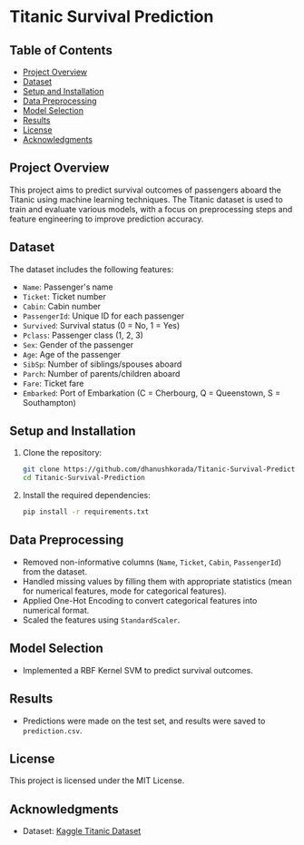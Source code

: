 # Titanic Survival Prediction

## Table of Contents

- [Project Overview](#Project-Overview)
- [Dataset](#Dataset)
- [Setup and Installation](#setup-and-Installation)
- [Data Preprocessing](#Data-Preprocessing)
- [Model Selection](#model-selection)
- [Results](#results)
- [License](#license)
- [Acknowledgments](#Acknowledgments)

## Project Overview
This project aims to predict survival outcomes of passengers aboard the Titanic using machine learning techniques. The Titanic dataset is used to train and evaluate various models, with a focus on preprocessing steps and feature engineering to improve prediction accuracy.

## Dataset
The dataset includes the following features:
- `Name`: Passenger's name
- `Ticket`: Ticket number
- `Cabin`: Cabin number
- `PassengerId`: Unique ID for each passenger
- `Survived`: Survival status (0 = No, 1 = Yes)
- `Pclass`: Passenger class (1, 2, 3)
- `Sex`: Gender of the passenger
- `Age`: Age of the passenger
- `SibSp`: Number of siblings/spouses aboard
- `Parch`: Number of parents/children aboard
- `Fare`: Ticket fare
- `Embarked`: Port of Embarkation (C = Cherbourg, Q = Queenstown, S = Southampton)

## Setup and Installation
1. Clone the repository:
    ```bash
    git clone https://github.com/dhanushkorada/Titanic-Survival-Prediction.git
    cd Titanic-Survival-Prediction
    ```
2. Install the required dependencies:
    ```bash
    pip install -r requirements.txt
    ```

## Data Preprocessing
- Removed non-informative columns (`Name`, `Ticket`, `Cabin`, `PassengerId`) from the dataset.
- Handled missing values by filling them with appropriate statistics (mean for numerical features, mode for categorical features).
- Applied One-Hot Encoding to convert categorical features into numerical format.
- Scaled the features using `StandardScaler`.

## Model Selection
- Implemented a RBF Kernel SVM to predict survival outcomes.

## Results
- Predictions were made on the test set, and results were saved to `prediction.csv`.

## License
This project is licensed under the MIT License.

## Acknowledgments
- Dataset: [Kaggle Titanic Dataset](https://www.kaggle.com/c/titanic/data)
